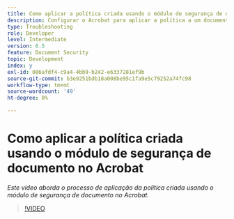 ```yaml
---
title: Como aplicar a política criada usando o módulo de segurança de documento no Acrobat
description: Configurar o Acrobat para aplicar a política a um documento usando a segurança do documento
type: Troubleshooting
role: Developer
level: Intermediate
version: 6.5
feature: Document Security
topic: Development
index: y
exl-id: 086afdf4-c9a4-4bb9-b242-e6337281ef9b
source-git-commit: b3e9251bdb18a008be95c1fa9e5c79252a74fc98
workflow-type: tm+mt
source-wordcount: '49'
ht-degree: 0%

---
```


# Como aplicar a política criada usando o módulo de segurança de documento no Acrobat

*Este vídeo aborda o processo de aplicação da política criada usando o módulo de segurança de documento no Acrobat.*

>[!VIDEO](https://video.tv.adobe.com/v/335486?quality=12&learn=on)
